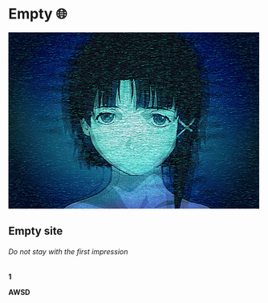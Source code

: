# Empty :globe_with_meridians:
![](dir1/Lainnoise.gif)

## Empty site
###### Do not stay with the first impression

**1**

**AWSD**

